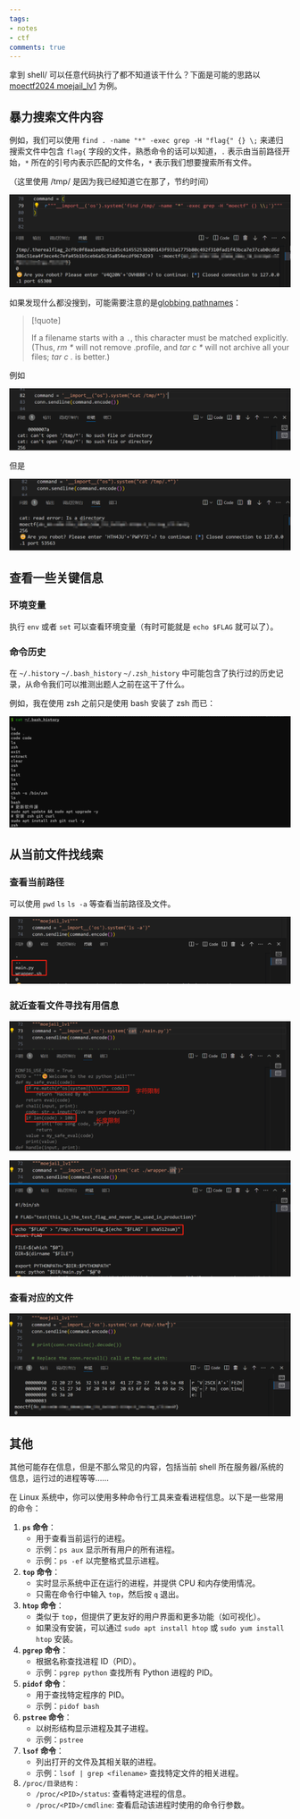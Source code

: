 ```yaml
---
tags:
- notes
- ctf
comments: true
---
```


拿到 shell/ 可以任意代码执行了都不知道该干什么？下面是可能的思路以 [moectf2024 moejail_lv1](https://ctf.xidian.edu.cn/games/10/challenges?challenge=95) 为例。

## 暴力搜索文件内容

例如，我们可以使用 `find . -name "*" -exec grep -H "flag{" {} \;` 来递归搜索文件中包含 `flag{` 字段的文件，熟悉命令的话可以知道，`.` 表示由当前路径开始，`*` 所在的引号内表示匹配的文件名，`*` 表示我们想要搜索所有文件。

（这里使用 /tmp/ 是因为我已经知道它在那了，节约时间）

![](attachments/what_to_do_after_get_shell-4.png)

如果发现什么都没搜到，可能需要注意的是[globbing pathnames](https://man7.org/linux/man-pages/man7/glob.7.html)：

> [!quote] 
>
> If a filename starts with a `.`, this character must be matched explicitly.  (Thus, _rm *_ will not remove .profile, and _tar c *_ will not archive all your files; _tar c ._ is better.)

例如

![](attachments/what_to_do_after_get_shell-6.png)

但是

![](attachments/what_to_do_after_get_shell-7.png)

## 查看一些关键信息

### 环境变量

执行 `env` 或者 `set` 可以查看环境变量（有时可能就是 `echo $FLAG` 就可以了）。

### 命令历史

在 `~/.history` `~/.bash_history` `~/.zsh_history` 中可能包含了执行过的历史记录，从命令我们可以推测出题人之前在这干了什么。

例如，我在使用 zsh 之前只是使用 bash 安装了 zsh 而已：

![](attachments/what_to_do_after_get_shell-8.png)

## 从当前文件找线索

### 查看当前路径

可以使用 `pwd` `ls` `ls -a` 等查看当前路径及文件。

![](attachments/what_to_do_after_get_shell.png)

### 就近查看文件寻找有用信息

![](attachments/what_to_do_after_get_shell-1.png)

![](attachments/what_to_do_after_get_shell-2.png)

### 查看对应的文件

![](attachments/what_to_do_after_get_shell-3.png)

## 其他

其他可能存在信息，但是不那么常见的内容，包括当前 shell 所在服务器/系统的信息，运行过的进程等等……

在 Linux 系统中，你可以使用多种命令行工具来查看进程信息。以下是一些常用的命令：

1. **`ps` 命令**：
    - 用于查看当前运行的进程。
    - 示例：`ps aux` 显示所有用户的所有进程。
    - 示例：`ps -ef` 以完整格式显示进程。
2. **`top` 命令**：
    - 实时显示系统中正在运行的进程，并提供 CPU 和内存使用情况。
    - 只需在命令行中输入 `top`，然后按 `q` 退出。
3. **`htop` 命令**：
    - 类似于 `top`，但提供了更友好的用户界面和更多功能（如可视化）。
    - 如果没有安装，可以通过 `sudo apt install htop` 或 `sudo yum install htop` 安装。
4. **`pgrep` 命令**：
    - 根据名称查找进程 ID（PID）。
    - 示例：`pgrep python` 查找所有 Python 进程的 PID。
5. **`pidof` 命令**：  
    - 用于查找特定程序的 PID。
    - 示例：`pidof bash`
6. **`pstree` 命令**：
    - 以树形结构显示进程及其子进程。
    - 示例：`pstree`
7. **`lsof` 命令**：
    - 列出打开的文件及其相关联的进程。
    - 示例：`lsof | grep <filename>` 查找特定文件的相关进程。
8. `/proc/目录结构：`
    - `/proc/<PID>/status`: 查看特定进程的信息。
    - `/proc/<PID>/cmdline`: 查看启动该进程时使用的命令行参数。